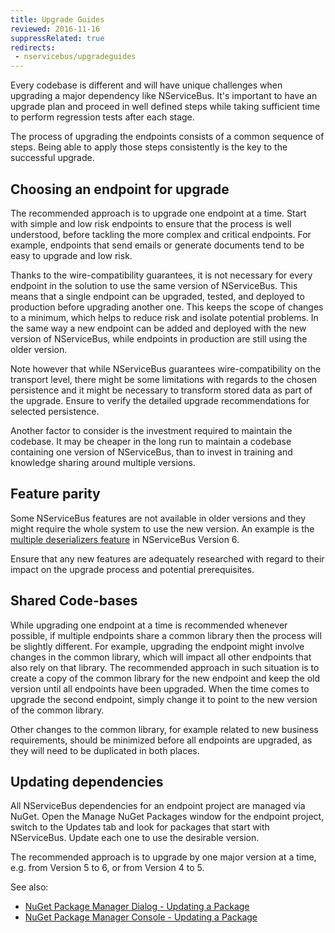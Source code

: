 ```yaml
---
title: Upgrade Guides
reviewed: 2016-11-16
suppressRelated: true
redirects:
 - nservicebus/upgradeguides
---
```


Every codebase is different and will have unique challenges when upgrading a major dependency like NServiceBus. It's important to have an upgrade plan and proceed in well defined steps while taking sufficient time to perform regression tests after each stage. 

The process of upgrading the endpoints consists of a common sequence of steps. Being able to apply those steps consistently is the key to the successful upgrade. 


## Choosing an endpoint for upgrade

The recommended approach is to upgrade one endpoint at a time. Start with simple and low risk endpoints to ensure that the process is well understood, before tackling the more complex and critical endpoints. For example, endpoints that send emails or generate documents tend to be easy to upgrade and low risk. 

Thanks to the wire-compatibility guarantees, it is not necessary for every endpoint in the solution to use the same version of NServiceBus. This means that a single endpoint can be upgraded, tested, and deployed to production before upgrading another one. This keeps the scope of changes to a minimum, which helps to reduce risk and isolate potential problems. In the same way a new endpoint can be added and deployed with the new version of NServiceBus, while endpoints in production are still using the older version. 

Note however that while NServiceBus guarantees wire-compatibility on the transport level, there might be some limitations with regards to the chosen persistence and it might be necessary to transform stored data as part of the upgrade. Ensure to verify the detailed upgrade recommendations for selected persistence.

Another factor to consider is the investment required to maintain the codebase. It may be cheaper in the long run to maintain a codebase containing one version of NServiceBus, than to invest in training and knowledge sharing around multiple versions.


## Feature parity

Some NServiceBus features are not available in older versions and they might require the whole system to use the new version. An example is the [multiple deserializers feature](/samples/serializers/multiple-deserializers/) in NServiceBus Version 6.

Ensure that any new features are adequately researched with regard to their impact on the upgrade process and potential prerequisites.


## Shared Code-bases

While upgrading one endpoint at a time is recommended whenever possible, if multiple endpoints share a common library then the process will be slightly different. For example, upgrading the endpoint might involve changes in the common library, which will impact all other endpoints that also rely on that library. The recommended approach in such situation is to create a copy of the common library for the new endpoint and keep the old version until all endpoints have been upgraded. When the time comes to upgrade the second endpoint, simply change it to point to the new version of the common library.

Other changes to the common library, for example related to new business requirements, should be minimized before all endpoints are upgraded, as they will need to be duplicated in both places.   


## Updating dependencies

All NServiceBus dependencies for an endpoint project are managed via NuGet. Open the Manage NuGet Packages window for the endpoint project, switch to the Updates tab and look for packages that start with NServiceBus. Update each one to use the desirable version.

The recommended approach is to upgrade by one major version at a time, e.g. from Version 5 to 6, or from Version 4 to 5.

See also:

 * [NuGet Package Manager Dialog - Updating a Package](https://docs.nuget.org/ndocs/tools/package-manager-ui#updating-a-package)
 * [NuGet Package Manager Console - Updating a Package](https://docs.nuget.org/ndocs/tools/package-manager-console#updating-a-package)


